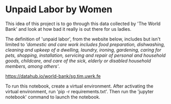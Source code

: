 # Unpaid Labor by Women

This idea of this project is to go through this data collected by 'The World Bank' and look at how bad it really is out there for us ladies. 

The definition of 'unpaid labor', from the website below, includes but isn't limited to <i>'domestic and care work includes food preparation, dishwashing, cleaning and upkeep of a dwelling, laundry, ironing, gardening, caring for pets, shopping, installation, servicing and repair of personal and household goods, childcare, and care of the sick, elderly or disabled household members, among others'</i>.

https://datahub.io/world-bank/sg.tim.uwrk.fe

To run this notebook, create a virtual environment. After activating the virtual environment, run 'pip -r requirements.txt'. Then run the 'jupyter notebook' command to launch the notebook. 
